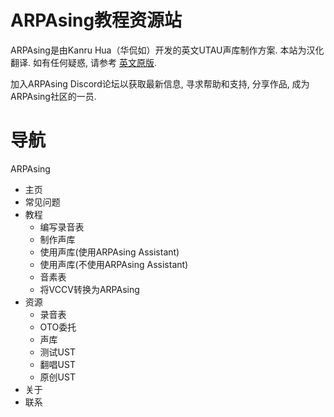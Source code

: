# ARPAsing教程资源站

ARPAsing是由Kanru Hua（华侃如）开发的英文UTAU声库制作方案.
本站为汉化翻译. 如有任何疑惑, 请参考 [英文原版]().

加入ARPAsing Discord论坛以获取最新信息, 寻求帮助和支持, 分享作品, 成为ARPAsing社区的一员.

# 导航

ARPAsing

- 主页
- 常见问题
- 教程
  - 编写录音表
  - 制作声库
  - 使用声库(使用ARPAsing Assistant)
  - 使用声库(不使用ARPAsing Assistant)
  - 音素表
  - 将VCCV转换为ARPAsing
- 资源
  - 录音表
  - OTO委托
  - 声库
  - 测试UST
  - 翻唱UST
  - 原创UST
- 关于
- 联系
